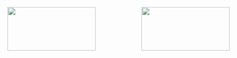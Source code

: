 
<!-- Logo -->
<p>
  <p align=left>
     <img src=![eidiaeuro](https://user-images.githubusercontent.com/93833171/151590962-2a462a43-a576-471c-8488-2c31d7adc01d.png)
"" width=200 height=100>
    <img src="![euromed](https://user-images.githubusercontent.com/93833171/151591012-610a6713-e5bd-4db5-999a-7d748d1b7d83.png)
" width=200 height=100 align= right>
  </p>
 </p>
